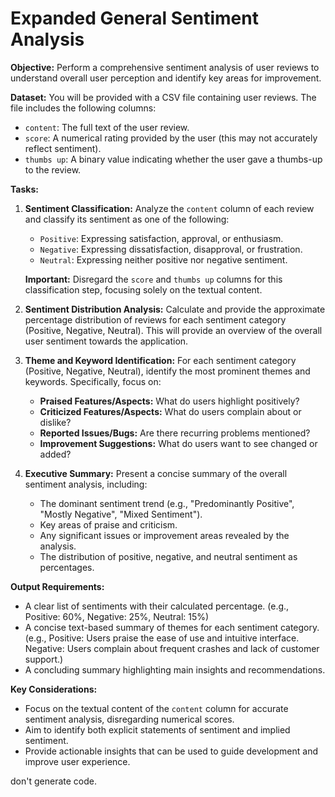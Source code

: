 # Expanded General Sentiment Analysis

**Objective:** Perform a comprehensive sentiment analysis of user reviews to understand overall user perception and identify key areas for improvement.

**Dataset:** You will be provided with a CSV file containing user reviews. The file includes the following columns:

*   `content`: The full text of the user review.
*   `score`: A numerical rating provided by the user (this may not accurately reflect sentiment).
*   `thumbs up`: A binary value indicating whether the user gave a thumbs-up to the review.

**Tasks:**

1.  **Sentiment Classification:** Analyze the `content` column of each review and classify its sentiment as one of the following:

    *   `Positive`: Expressing satisfaction, approval, or enthusiasm.
    *   `Negative`: Expressing dissatisfaction, disapproval, or frustration.
    *   `Neutral`: Expressing neither positive nor negative sentiment.

    **Important:** Disregard the `score` and `thumbs up` columns for this classification step, focusing solely on the textual content.

2.  **Sentiment Distribution Analysis:** Calculate and provide the approximate percentage distribution of reviews for each sentiment category (Positive, Negative, Neutral). This will provide an overview of the overall user sentiment towards the application.

3.  **Theme and Keyword Identification:** For each sentiment category (Positive, Negative, Neutral), identify the most prominent themes and keywords. Specifically, focus on:

    *   **Praised Features/Aspects:** What do users highlight positively?
    *   **Criticized Features/Aspects:** What do users complain about or dislike?
    *   **Reported Issues/Bugs:** Are there recurring problems mentioned?
    *   **Improvement Suggestions:** What do users want to see changed or added?

4.  **Executive Summary:** Present a concise summary of the overall sentiment analysis, including:

    *   The dominant sentiment trend (e.g., "Predominantly Positive", "Mostly Negative", "Mixed Sentiment").
    *   Key areas of praise and criticism.
    *   Any significant issues or improvement areas revealed by the analysis.
    *   The distribution of positive, negative, and neutral sentiment as percentages.

**Output Requirements:**

*   A clear list of sentiments with their calculated percentage.  (e.g., Positive: 60%, Negative: 25%, Neutral: 15%)
*   A concise text-based summary of themes for each sentiment category. (e.g., Positive:  Users praise the ease of use and intuitive interface. Negative: Users complain about frequent crashes and lack of customer support.)
*   A concluding summary highlighting main insights and recommendations.

**Key Considerations:**

*   Focus on the textual content of the `content` column for accurate sentiment analysis, disregarding numerical scores.
*   Aim to identify both explicit statements of sentiment and implied sentiment.
*   Provide actionable insights that can be used to guide development and improve user experience.


don't generate code. 